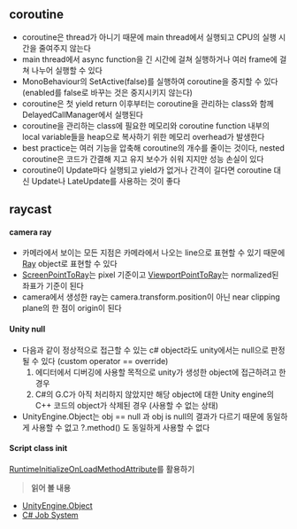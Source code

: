 ## coroutine
- coroutine은 thread가 아니기 때문에 main thread에서 실행되고 CPU의 실행 시간을 줄여주지 않는다   
- main thread에서 async function을 긴 시간에 걸쳐 실행하거나 여러 frame에 걸쳐 나누어 실행할 수 있다   
- MonoBehaviour의 SetActive(false)를 실행하여 coroutine을 중지할 수 있다 (enabled를 false로 바꾸는 것은 중지시키지 않는다)   
- coroutine은 첫 yield return 이후부터는 coroutine을 관리하는 class와 함께DelayedCallManager에서 실행된다   
- coroutine을 관리하는 class에 필요한 메모리와 coroutine function 내부의 local variable들을 heap으로 복사하기 위한 메모리 overhead가 발생한다   
- best practice는 여러 기능을 압축해 coroutine의 개수를 줄이는 것이다, nested coroutine은 코드가 간결해 지고 유지 보수가 쉬워 지지만 성능 손실이 있다   
- coroutine이 Update마다 실행되고 yield가 없거나 간격이 길다면 coroutine 대신 Update나 LateUpdate를 사용하는 것이 좋다   
## raycast
#### camera ray 
- 카메라에서 보이는 모든 지점은 카메라에서 나오는 line으로 표현할 수 있기 때문에 [Ray](https://docs.unity3d.com/2021.3/Documentation/ScriptReference/Ray.html) object로 표현할 수 있다   
- [ScreenPointToRay](https://docs.unity3d.com/2021.3/Documentation/ScriptReference/Camera.ScreenPointToRay.html)는 pixel 기준이고 [ViewportPointToRay](https://docs.unity3d.com/2021.3/Documentation/ScriptReference/Camera.ViewportPointToRay.html)는 normalized된 좌표가 기준이 된다   
- camera에서 생성한 ray는 camera.transform.position이 아닌 near clipping plane의 한 점이 origin이 된다   
#### Unity null   
- 다음과 같이  정상적으로 접근할 수 있는 c# object라도 unity에서는 null으로 판정될 수 있다 (custom operator \== override)   
  1. 에디터에서 디버깅에 사용할 목적으로 unity가 생성한 object에 접근하려고 한 경우   
  2. C#의 G.C가 아직 처리하지 않았지만 해당 object에 대한 Unity engine의 C++ 코드의 object가 삭제된 경우 (사용할 수 없는 상태)   
- UnityEngine.Object는 obj \== null 과 obj is null의 결과가 다르기 때문에 동일하게 사용할 수 없고 ?.method() 도 동일하게 사용할 수 없다   

#### Script class init
[RuntimeInitializeOnLoadMethodAttribute](https://docs.unity3d.com/6000.0/Documentation/ScriptReference/RuntimeInitializeOnLoadMethodAttribute.html)를 활용하기     

> **읽어 볼 내용**
- [UnityEngine.Object](https://docs.unity3d.com/6000.0/Documentation/Manual/class-Object.html)   
- [C# Job System](https://docs.unity3d.com/2022.3/Documentation/Manual/JobSystem.html)  